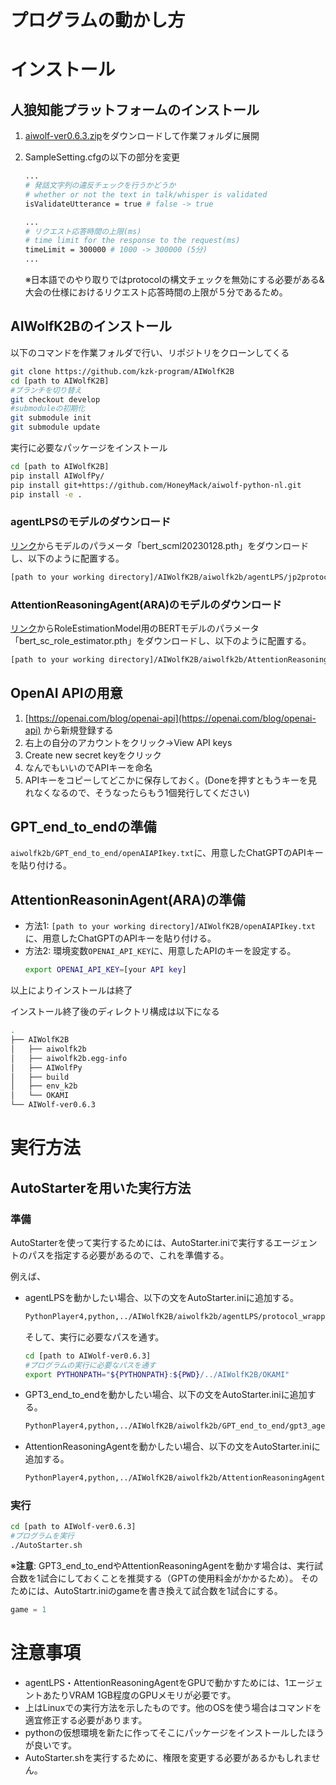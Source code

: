 # プログラムの動かし方

# インストール

## 人狼知能プラットフォームのインストール

1. [aiwolf-ver0.6.3.zip](http://aiwolf.org/server)をダウンロードして作業フォルダに展開
2. SampleSetting.cfgの以下の部分を変更
    
    ```bash
    ...
    # 発話文字列の違反チェックを行うかどうか
    # whether or not the text in talk/whisper is validated
    isValidateUtterance = true # false -> true
    
    ...
    # リクエスト応答時間の上限(ms)
    # time limit for the response to the request(ms)
    timeLimit = 300000 # 1000 -> 300000 (5分)
    ...
    ```
    
    ※日本語でのやり取りではprotocolの構文チェックを無効にする必要がある&大会の仕様におけるリクエスト応答時間の上限が５分であるため。
    

## AIWolfK2Bのインストール

以下のコマンドを作業フォルダで行い、リポジトリをクローンしてくる

```bash
git clone https://github.com/kzk-program/AIWolfK2B
cd [path to AIWolfK2B]
#ブランチを切り替え
git checkout develop
#submoduleの初期化
git submodule init
git submodule update
```

実行に必要なパッケージをインストール

```bash
cd [path to AIWolfK2B]
pip install AIWolfPy/
pip install git+https://github.com/HoneyMack/aiwolf-python-nl.git
pip install -e .
```

### agentLPSのモデルのダウンロード

[リンク](https://drive.google.com/file/d/1bdND3nUUORjQyAkipM_NAEuglDpH54bC/view?usp=share_link)からモデルのパラメータ「bert_scml20230128.pth」をダウンロードし、以下のように配置する。

```bash
[path to your working directory]/AIWolfK2B/aiwolfk2b/agentLPS/jp2protocol_model/bert_scml20230128.pth
```

### AttentionReasoningAgent(ARA)のモデルのダウンロード

[リンク](https://drive.google.com/file/d/19xfbLQzZOsF0lB-1pMvIlklNjjPmKCI5/view?usp=sharing)からRoleEstimationModel用のBERTモデルのパラメータ「bert_sc_role_estimator.pth」をダウンロードし、以下のように配置する。

```bash
[path to your working directory]/AIWolfK2B/aiwolfk2b/AttentionReasoningAgent/Modules/models/bert_sc_role_estimator.pth
```
## OpenAI APIの用意

1. [https://openai.com/blog/openai-api](https://openai.com/blog/openai-api) から新規登録する
2. 右上の自分のアカウントをクリック→View API keys
3. Create new secret keyをクリック
4. なんでもいいのでAPIキーを命名
5. APIキーをコピーしてどこかに保存しておく。(Doneを押すともうキーを見れなくなるので、そうなったらもう1個発行してください)

## GPT_end_to_endの準備
`aiwolfk2b/GPT_end_to_end/openAIAPIkey.txt`に、用意したChatGPTのAPIキーを貼り付ける。

## AttentionReasoninAgent(ARA)の準備
+ 方法1: `[path to your working directory]/AIWolfK2B/openAIAPIkey.txt`に、用意したChatGPTのAPIキーを貼り付ける。
+ 方法2: 環境変数`OPENAI_API_KEY`に、用意したAPIのキーを設定する。
    ```bash
    export OPENAI_API_KEY=[your API key]
    ```


以上によりインストールは終了

インストール終了後のディレクトリ構成は以下になる

```bash
.
├── AIWolfK2B
│   ├── aiwolfk2b
│   ├── aiwolfk2b.egg-info
│   ├── AIWolfPy
│   ├── build
│   ├── env_k2b
│   └── OKAMI
└── AIWolf-ver0.6.3
```

# 実行方法

## AutoStarterを用いた実行方法

### 準備

AutoStarterを使って実行するためには、AutoStarter.iniで実行するエージェントのパスを指定する必要があるので、これを準備する。

例えば、

+ agentLPSを動かしたい場合、以下の文をAutoStarter.iniに追加する。
    ```bash
    PythonPlayer4,python,../AIWolfK2B/aiwolfk2b/agentLPS/protocol_wrapper_agent.py
    ```
    そして、実行に必要なパスを通す。
    ```bash
    cd [path to AIWolf-ver0.6.3]
    #プログラムの実行に必要なパスを通す
    export PYTHONPATH="${PYTHONPATH}:${PWD}/../AIWolfK2B/OKAMI"
    ```

+ GPT3_end_to_endを動かしたい場合、以下の文をAutoStarter.iniに追加する。
    ```bash
    PythonPlayer4,python,../AIWolfK2B/aiwolfk2b/GPT_end_to_end/gpt3_agent.py
    ```

+ AttentionReasoningAgentを動かしたい場合、以下の文をAutoStarter.iniに追加する。
    ```bash
    PythonPlayer4,python,../AIWolfK2B/aiwolfk2b/AttentionReasoningAgent/AttentionReasoningAgent.py
    ```


### 実行

```bash
cd [path to AIWolf-ver0.6.3]
#プログラムを実行
./AutoStarter.sh
```
※**注意**: GPT3_end_to_endやAttentionReasoningAgentを動かす場合は、実行試合数を1試合にしておくことを推奨する（GPTの使用料金がかかるため）。
そのためには、AutoStartr.iniのgameを書き換えて試合数を1試合にする。

```jsx
game = 1
```


# 注意事項

- agentLPS・AttentionReasoningAgentをGPUで動かすためには、1エージェントあたりVRAM 1GB程度のGPUメモリが必要です。
- 上はLinuxでの実行方法を示したものです。他のOSを使う場合はコマンドを適宜修正する必要があります。
- pythonの仮想環境を新たに作ってそこにパッケージをインストールしたほうが良いです。
- AutoStarter.shを実行するために、権限を変更する必要があるかもしれません。